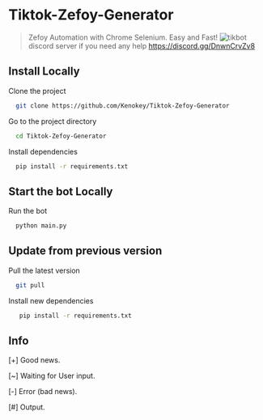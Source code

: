 # Tiktok-Zefoy-Generator
> Zefoy Automation with Chrome Selenium. Easy and Fast!
> ![tikbot](https://github.com/Kenokey/Tiktok-Zefoy-Generator/assets/79508982/8979deea-2208-4b45-8b9b-57186c6341cb)
> discord server if you need any help
https://discord.gg/DnwnCrvZv8

## Install Locally

Clone the project

```bash
  git clone https://github.com/Kenokey/Tiktok-Zefoy-Generator
```

Go to the project directory

```bash
  cd Tiktok-Zefoy-Generator
```

Install dependencies

```bash
  pip install -r requirements.txt
```

## Start the bot Locally

Run the bot

```bash
  python main.py
```

## Update from previous version

Pull the latest version

```bash
  git pull
```

Install new dependencies

```bash
   pip install -r requirements.txt
```

## Info

[+] Good news.

[~] Waiting for User input.

[-] Error (bad news).

[#] Output.
